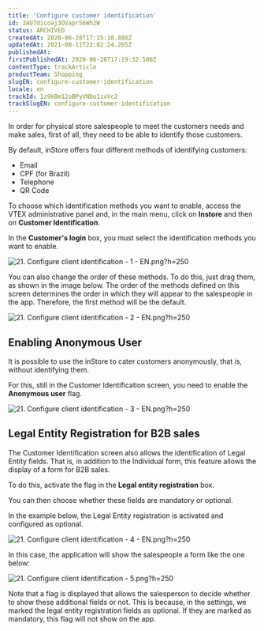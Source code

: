 ```yaml
---
title: 'Configure customer identification'
id: 3AU7dicoaj3OVaprS6Wh2W
status: ARCHIVED
createdAt: 2020-06-28T17:15:10.888Z
updatedAt: 2021-08-11T22:02:24.265Z
publishedAt: 
firstPublishedAt: 2020-06-28T17:19:32.500Z
contentType: trackArticle
productTeam: Shopping
slugEN: configure-customer-identification
locale: en
trackId: 1z9kBm12oBPyVNDo1ivVc2
trackSlugEN: configure-customer-identification
---
```


In order for physical store salespeople to meet the customers needs and make sales, first of all, they need to be able to identify those customers.

By default, inStore offers four different methods of identifying customers:
- Email
- CPF (for Brazil)
- Telephone
- QR Code

To choose which identification methods you want to enable, access the VTEX administrative panel and, in the main menu, click on __Instore__ and then on __Customer Identification__.

In the __Customer's login__ box, you must select the identification methods you want to enable.

![21. Configure client identification - 1 - EN.png?h=250](//images.ctfassets.net/alneenqid6w5/3E5pzs9HJLG8lt2MhxU8ej/962eaa1511cc39f933da2a5c94c97974/21._Configure_client_identification_-_1_-_EN.png_h_250)

You can also change the order of these methods. To do this, just drag them, as shown in the image below. The order of the methods defined on this screen determines the order in which they will appear to the salespeople in the app. Therefore, the first method will be the default.

![21. Configure client identification - 2 - EN.png?h=250](//images.ctfassets.net/alneenqid6w5/6qpyKGeKGdLBckP50im7px/1a5b927292b28a85114c01195212d501/21._Configure_client_identification_-_2_-_EN.png_h_250)

## Enabling Anonymous User

It is possible to use the inStore to cater customers anonymously, that is, without identifying them.

For this, still in the Customer Identification screen, you need to enable the __Anonymous user__ flag.

![21. Configure client identification - 3 - EN.png?h=250](//images.ctfassets.net/alneenqid6w5/3MpFYKg99z1oW1w0ZPzCbN/2d6da3c24fa44ec72ed3cb385c49f96c/21._Configure_client_identification_-_3_-_EN.png_h_250)

## Legal Entity Registration for B2B sales

The Customer Identification screen also allows the identification of Legal Entity fields. That is, in addition to the Individual form, this feature allows the display of a form for B2B sales.

To do this, activate the flag in the __Legal entity registration__ box.

You can then choose whether these fields are mandatory or optional.

In the example below, the Legal Entity registration is activated and configured as optional.

![21. Configure client identification - 4 - EN.png?h=250](//images.ctfassets.net/alneenqid6w5/2bf1NMJMXF9JHnM67mFI2s/2c342420c8705dd137048a6ac6edee17/21._Configure_client_identification_-_4_-_EN.png_h_250)

In this case, the application will show the salespeople a form like the one below:

![21. Configure client identification - 5.png?h=250](//images.ctfassets.net/alneenqid6w5/1wjA3eb0wgoeVsnq3Bgl17/47968bd2948a339e964f5057b251b5f1/21._Configure_client_identification_-_5.png_h_250)

Note that a flag is displayed that allows the salesperson to decide whether to show these additional fields or not. This is because, in the settings, we marked the legal entity registration fields as optional. If they are marked as mandatory, this flag will not show on the app.
